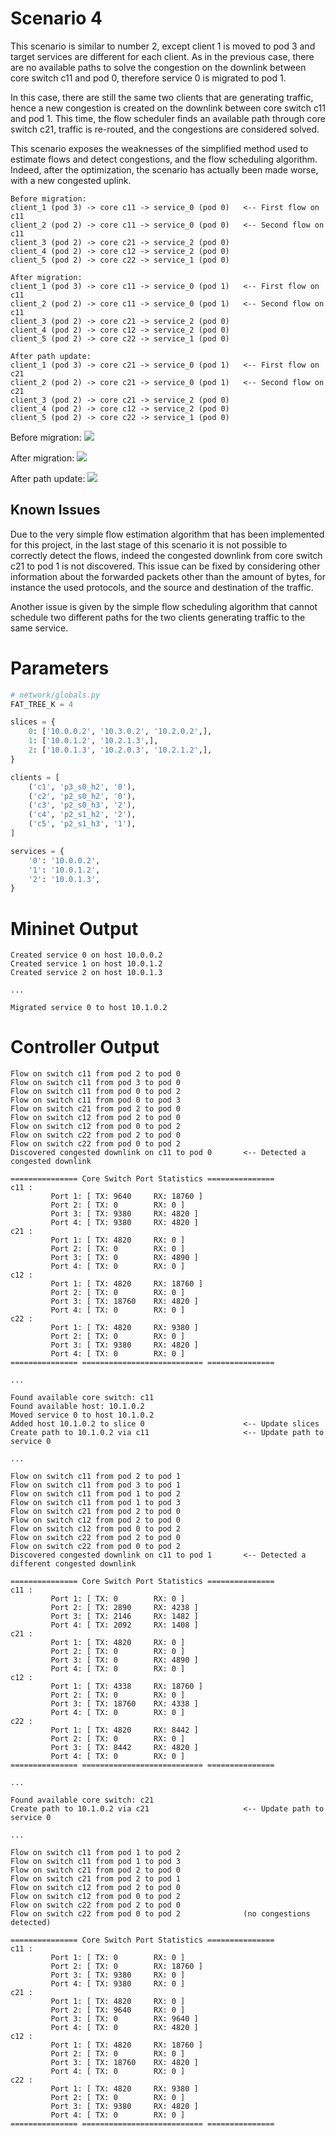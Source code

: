 # Scenario 4

This scenario is similar to number 2, except client 1 is moved to pod 3 and target services are different for each client. As in the previous case, there are no available paths to solve the congestion on the downlink between core switch c11 and pod 0, therefore service 0 is migrated to pod 1. 

In this case, there are still the same two clients that are generating traffic, hence a new congestion is created on the downlink between core switch c11 and pod 1. This time, the flow scheduler finds an available path through core switch c21, traffic is re-routed, and the congestions are considered solved.  

This scenario exposes the weaknesses of the simplified method used to estimate flows and detect congestions, and the flow scheduling algorithm. Indeed, after the optimization, the scenario has actually been made worse, with a new congested uplink.  

```
Before migration:
client_1 (pod 3) -> core c11 -> service_0 (pod 0)   <-- First flow on c11
client_2 (pod 2) -> core c11 -> service_0 (pod 0)   <-- Second flow on c11
client_3 (pod 2) -> core c21 -> service_2 (pod 0)  
client_4 (pod 2) -> core c12 -> service_2 (pod 0)  
client_5 (pod 2) -> core c22 -> service_1 (pod 0)  

After migration:
client_1 (pod 3) -> core c11 -> service_0 (pod 1)   <-- First flow on c11
client_2 (pod 2) -> core c11 -> service_0 (pod 1)   <-- Second flow on c11
client_3 (pod 2) -> core c21 -> service_2 (pod 0)  
client_4 (pod 2) -> core c12 -> service_2 (pod 0)  
client_5 (pod 2) -> core c22 -> service_1 (pod 0)  

After path update:
client_1 (pod 3) -> core c21 -> service_0 (pod 1)   <-- First flow on c21
client_2 (pod 2) -> core c21 -> service_0 (pod 1)   <-- Second flow on c21
client_3 (pod 2) -> core c21 -> service_2 (pod 0)  
client_4 (pod 2) -> core c12 -> service_2 (pod 0)  
client_5 (pod 2) -> core c22 -> service_1 (pod 0)  
```

Before migration:
<img src="./images/scenario_3.png">

After migration:
<img src="./images/scenario_3_opt_1.png">

After path update:
<img src="./images/scenario_3_opt_2.png">

## Known Issues

Due to the very simple flow estimation algorithm that has been implemented for this project, in the last stage of this scenario it is not possible to correctly detect the flows, indeed the congested downlink from core switch c21 to pod 1 is not discovered. This issue can be fixed by considering other information about the forwarded packets other than the amount of bytes, for instance the used protocols, and the source and destination of the traffic.  

Another issue is given by the simple flow scheduling algorithm that cannot schedule two different paths for the two clients generating traffic to the same service. 

# Parameters

```python
# network/globals.py
FAT_TREE_K = 4

slices = {
    0: ['10.0.0.2', '10.3.0.2', '10.2.0.2',],
    1: ['10.0.1.2', '10.2.1.3',],
    2: ['10.0.1.3', '10.2.0.3', '10.2.1.2',],
}

clients = [
    ('c1', 'p3_s0_h2', '0'),
    ('c2', 'p2_s0_h2', '0'),
    ('c3', 'p2_s0_h3', '2'),
    ('c4', 'p2_s1_h2', '2'),
    ('c5', 'p2_s1_h3', '1'),
]

services = {
    '0': '10.0.0.2',
    '1': '10.0.1.2',
    '2': '10.0.1.3',
}
```

# Mininet Output


```
Created service 0 on host 10.0.0.2
Created service 1 on host 10.0.1.2
Created service 2 on host 10.0.1.3

...

Migrated service 0 to host 10.1.0.2
```

# Controller Output

```
Flow on switch c11 from pod 2 to pod 0
Flow on switch c11 from pod 3 to pod 0
Flow on switch c11 from pod 0 to pod 2
Flow on switch c11 from pod 0 to pod 3
Flow on switch c21 from pod 2 to pod 0
Flow on switch c12 from pod 2 to pod 0
Flow on switch c12 from pod 0 to pod 2
Flow on switch c22 from pod 2 to pod 0
Flow on switch c22 from pod 0 to pod 2
Discovered congested downlink on c11 to pod 0       <-- Detected a congested downlink

=============== Core Switch Port Statistics ===============
c11 :
         Port 1: [ TX: 9640     RX: 18760 ]
         Port 2: [ TX: 0        RX: 0 ]
         Port 3: [ TX: 9380     RX: 4820 ]
         Port 4: [ TX: 9380     RX: 4820 ]
c21 :
         Port 1: [ TX: 4820     RX: 0 ]
         Port 2: [ TX: 0        RX: 0 ]
         Port 3: [ TX: 0        RX: 4890 ]
         Port 4: [ TX: 0        RX: 0 ]
c12 :
         Port 1: [ TX: 4820     RX: 18760 ]
         Port 2: [ TX: 0        RX: 0 ]
         Port 3: [ TX: 18760    RX: 4820 ]
         Port 4: [ TX: 0        RX: 0 ]
c22 :
         Port 1: [ TX: 4820     RX: 9380 ]
         Port 2: [ TX: 0        RX: 0 ]
         Port 3: [ TX: 9380     RX: 4820 ]
         Port 4: [ TX: 0        RX: 0 ]
=============== =========================== ===============

...

Found available core switch: c11
Found available host: 10.1.0.2
Moved service 0 to host 10.1.0.2
Added host 10.1.0.2 to slice 0                      <-- Update slices
Create path to 10.1.0.2 via c11                     <-- Update path to service 0

...

Flow on switch c11 from pod 2 to pod 1
Flow on switch c11 from pod 3 to pod 1
Flow on switch c11 from pod 1 to pod 2
Flow on switch c11 from pod 1 to pod 3
Flow on switch c21 from pod 2 to pod 0
Flow on switch c12 from pod 2 to pod 0
Flow on switch c12 from pod 0 to pod 2
Flow on switch c22 from pod 2 to pod 0
Flow on switch c22 from pod 0 to pod 2
Discovered congested downlink on c11 to pod 1       <-- Detected a different congested downlink

=============== Core Switch Port Statistics ===============
c11 :
         Port 1: [ TX: 0        RX: 0 ]
         Port 2: [ TX: 2890     RX: 4238 ]
         Port 3: [ TX: 2146     RX: 1482 ]
         Port 4: [ TX: 2092     RX: 1408 ]
c21 :
         Port 1: [ TX: 4820     RX: 0 ]
         Port 2: [ TX: 0        RX: 0 ]
         Port 3: [ TX: 0        RX: 4890 ]
         Port 4: [ TX: 0        RX: 0 ]
c12 :
         Port 1: [ TX: 4338     RX: 18760 ]
         Port 2: [ TX: 0        RX: 0 ]
         Port 3: [ TX: 18760    RX: 4338 ]
         Port 4: [ TX: 0        RX: 0 ]
c22 :
         Port 1: [ TX: 4820     RX: 8442 ]
         Port 2: [ TX: 0        RX: 0 ]
         Port 3: [ TX: 8442     RX: 4820 ]
         Port 4: [ TX: 0        RX: 0 ]
=============== =========================== ===============

...

Found available core switch: c21
Create path to 10.1.0.2 via c21                     <-- Update path to service 0

...

Flow on switch c11 from pod 1 to pod 2
Flow on switch c11 from pod 1 to pod 3
Flow on switch c21 from pod 2 to pod 0  
Flow on switch c21 from pod 2 to pod 1              
Flow on switch c12 from pod 2 to pod 0  
Flow on switch c12 from pod 0 to pod 2  
Flow on switch c22 from pod 2 to pod 0  
Flow on switch c22 from pod 0 to pod 2              (no congestions detected)

=============== Core Switch Port Statistics ===============
c11 :
         Port 1: [ TX: 0        RX: 0 ]
         Port 2: [ TX: 0        RX: 18760 ]
         Port 3: [ TX: 9380     RX: 0 ]
         Port 4: [ TX: 9380     RX: 0 ]
c21 :
         Port 1: [ TX: 4820     RX: 0 ]
         Port 2: [ TX: 9640     RX: 0 ]
         Port 3: [ TX: 0        RX: 9640 ]
         Port 4: [ TX: 0        RX: 4820 ]
c12 :
         Port 1: [ TX: 4820     RX: 18760 ]
         Port 2: [ TX: 0        RX: 0 ]
         Port 3: [ TX: 18760    RX: 4820 ]
         Port 4: [ TX: 0        RX: 0 ]
c22 :
         Port 1: [ TX: 4820     RX: 9380 ]
         Port 2: [ TX: 0        RX: 0 ]
         Port 3: [ TX: 9380     RX: 4820 ]
         Port 4: [ TX: 0        RX: 0 ]
=============== =========================== ===============
```
